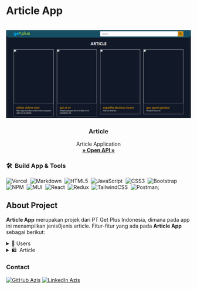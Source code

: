 # Article App

<!-- PROJECT LOGO -->
<br/>
<div align="center">
<!--  mengarah ke repo  -->
  <a href="https://github.com/wulandaridewi69/mini-project-react-redux">
    <img src="https://github.com/wulandaridewi69/mini-project-react-redux/blob/develop/src/assets/cover.png">
  </a>

<h3 align="center">Article</h3>

  <p align="center">
    Article Application
    <br />
    <a href="https://62d5368fd4406e5235558a46.mockapi.io/"><strong>» Open API »</strong></a>
    <br />
  </p>
</div>


### 🛠 &nbsp;Build App & Tools

![Vercel](https://img.shields.io/badge/vercel-%23000000.svg?style=for-the-badge&logo=vercel&logoColor=white)&nbsp;
![Markdown](https://img.shields.io/badge/markdown-%23000000.svg?style=for-the-badge&logo=markdown&logoColor=white)&nbsp; 
![HTML5](https://img.shields.io/badge/html5-%23E34F26.svg?style=for-the-badge&logo=html5&logoColor=white)&nbsp;
![JavaScript](https://img.shields.io/badge/javascript-%23323330.svg?style=for-the-badge&logo=javascript&logoColor=%23F7DF1E)&nbsp;
![CSS3](https://img.shields.io/badge/css3-%231572B6.svg?style=for-the-badge&logo=css3&logoColor=white)&nbsp;
![Bootstrap](https://img.shields.io/badge/bootstrap-%23563D7C.svg?style=for-the-badge&logo=bootstrap&logoColor=white)&nbsp;
![NPM](https://img.shields.io/badge/NPM-%23000000.svg?style=for-the-badge&logo=npm&logoColor=white)&nbsp;
![MUI](https://img.shields.io/badge/MUI-%230081CB.svg?style=for-the-badge&logo=material-ui&logoColor=white)&nbsp;
![React](https://img.shields.io/badge/react-%2320232a.svg?style=for-the-badge&logo=react&logoColor=%2361DAFB)&nbsp;
![Redux](https://img.shields.io/badge/redux-%23593d88.svg?style=for-the-badge&logo=redux&logoColor=white)&nbsp;
![TailwindCSS](https://img.shields.io/badge/tailwindcss-%2338B2AC.svg?style=for-the-badge&logo=tailwind-css&logoColor=white)&nbsp;
![Postman](https://img.shields.io/badge/Postman-FF6C37?style=for-the-badge&logo=postman&logoColor=white);

## About Project
**Article App** merupakan projek dari PT Get Plus Indonesia, dimana pada app ini menampilkan jenis0jenis article. Fitur-fitur yang ada pada **Article App** sebagai berikut:

<div>
      <details>
<summary>🙎 Users</summary>
  
  <!---
  | Command | Description |
| --- | --- |
  --->
  
 Endpoint User terdapat fitur untuk membuat Login agar dapat mengakses berbagai artikel di Article App, 
 selain itu terdapat fitur Comment berfungsi untuk memberi feedback pada article yang dibaca serta dapat melakukan delete feedback.
 
<div>
  
| Feature User | Endpoint | Param | JWT Token | Fungsi |
| --- | --- | --- | --- | --- |
| POST | /login | - | NO | Melakukan proses login user |

</details>  

<details>
<summary>🛍 &nbsp;Article</summary>
  
  <!---
  | Command | Description |
| --- | --- |
  --->
  
Pada Article ini user dapat melihat article. Selain itu User juga dapat membuat comment ruangan sendiri yang nantinya dapat ditampilkan pada detail artikel pada bagian feedback. 
  
| Feature Products | Endpoint | Param |  Fungsi |
| --- | --- | --- | --- | --- |
| GET | /articles | page, title |  Mendapatkan informasi seluruh article |
| GET | /articles/:id | id |  Mendapatkan informasi article berdasarkan id-article |
| GET | /articles/:id/comments/ | - |  Melakukan update comment berdasarkan id_article |
| POST | /articles/:id/comments/ | - |  Membuat comment pada section feedback berdasarkan id_room |
| DEL | /articles/:id/comments/:id | id |  Melakukan delete comment berdasarkan id_rooms |
| GET | /banners | no |  Menampilkan banner |

</details>


### Contact

[![GitHub Azis](https://img.shields.io/badge/-Azis-white?style=flat&logo=github&logoColor=black)](https://github.com/mohamadazisadnan)
[![LinkedIn Azis](https://img.shields.io/badge/-Azis-blue?style=flat&logo=linkedin)](https://www.linkedin.com/in/azisadnn/)



